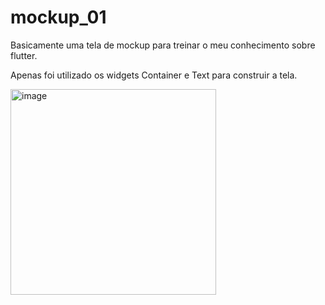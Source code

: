# mockup_01

Basicamente uma tela de mockup para treinar o meu conhecimento sobre flutter.

Apenas foi utilizado os widgets Container e Text para construir a tela.


<img width="329" alt="image" src="https://user-images.githubusercontent.com/76439397/176539000-5e129d15-11d3-4cc4-adea-2d4754ada8aa.png">
